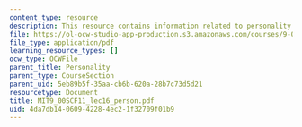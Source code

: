 ```yaml
---
content_type: resource
description: This resource contains information related to personality.
file: https://ol-ocw-studio-app-production.s3.amazonaws.com/courses/9-00sc-introduction-to-psychology-fall-2011/4da7db14060942284ec21f32709f01b9_MIT9_00SCF11_lec16_person.pdf
file_type: application/pdf
learning_resource_types: []
ocw_type: OCWFile
parent_title: Personality
parent_type: CourseSection
parent_uid: 5eb89b5f-35aa-cb6b-620a-28b7c73d5d21
resourcetype: Document
title: MIT9_00SCF11_lec16_person.pdf
uid: 4da7db14-0609-4228-4ec2-1f32709f01b9
---
```

